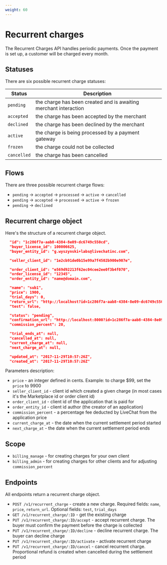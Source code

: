 ```yaml
---
weight: 60
---
```


# Recurrent charges

The Recurrent Charges API handles periodic payments. Once the payment is set up, a customer will be charged every month.

## Statuses

There are six possible recurrent charge statuses:

| Status      | Description                                                  |
| ----------- | ------------------------------------------------------------ |
| `pending`   | the charge has been created and is awaiting merchant interaction |
| `accepted`  | the charge has been accepted by the merchant                     |
| `declined`  | the charge has been declined by the merchant                     |
| `active` | the charge is being processed by a payment gateway           |
| `frozen`    | the charge could not be collected                            |
| `cancelled`   | the charge has been cancelled                                |

## Flows

There are three possible recurrent charge flows:

* `pending` -> `accepted` -> `processed` -> `active` -> `cancelled`
* `pending` -> `accepted` -> `processed` -> `active` -> `frozen`
* `pending` -> `declined`

## Recurrent charge object

Here's the structure of a recurrent charge object.

```json
  "id": "1c286f7a-aab8-4384-8e09-dc6749c550cd",
  "buyer_license_id": 100006625,
  "buyer_entity_id": "g.wyszynski+labs@livechatinc.com",

  "seller_client_id": "1e2cb91de0b15e99a7f4502b900e907e",

  "order_client_id": "e569d92213f62ec04cee2ee0f3b4f070",
  "order_license_id": "12345",
  "order_entity_id": "name@domain.com",

  "name": "sub1",
  "price": 1900,
  "trial_days": 0,
  "return_url": "http://localhost?id=1c286f7a-aab8-4384-8e09-dc6749c550cd",
  "test": false,

  "status": "pending",
  "confirmation_url": "http://localhost:8000?id=1c286f7a-aab8-4384-8e09-dc6749c550cd&type=recurrent_charge",
  "commission_percent": 20,

  "trial_ends_at": null,
  "cancelled_at": null,
  "current_charge_at": null,
  "next_charge_at": null,

  "updated_at": "2017-11-29T10:57:26Z",
  "created_at": "2017-11-29T10:57:26Z"

```

Parameters description:

* `price` - an integer defined in cents. Example: to charge $99, set the `price` to 9900
* `seller_client_id` - client id which created a given charge (in most cases it's the Marketplace id or order client id)
* `order_client_id` - client id of the application that is paid for
* `order_entity_id` - client id author (the creator of an application)
* `commission_percent` - a percentage fee deducted by LiveChat from the application price
* `current_charge_at` - the date when the current settlement period started
* `next_charge_at` - the date when the current settlement period ends

## Scope

* `billing_manage` - for creating charges for your own client
* `billing_admin` - for creating charges for other clients and for adjusting `commission_percent`

## Endpoints

All endpoints return a recurrent charge object.

* `POST /v1/recurrent_charge` - create a new charge. Required fields: `name`, `price`, `return_url`. Optional fields: `test`, `trial_days`
* `GET /v1/recurrent_charge/:ID` - get the existing charge
* `PUT /v1/recurrent_charge/:ID/accept` - accept recurrent charge. The buyer must confirm the payment before the charge is collected
* `PUT /v1/recurrent_charge/:ID/decline` - decline recurrent charge. The buyer can decline charge
* `PUT /v1/recurrent_charge/:ID/activate` - activate recurrent charge
* `PUT /v1/recurrent_charge/:ID/cancel` - cancel recurrent charge. Proportional refund is created when cancelled during the settlement period
